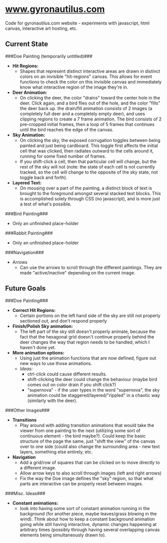 www.gyronautilus.com
====================

Code for gyronautilus.com website - experiments with javascript, html canvas, interactive art hosting, etc.

Current State
-----------------
###Doe Painting (temporarily untitled)###
+ **Hit Regions:**
  + Shapes that represent distinct interactive areas are drawn in distinct colors on an invisible "hit-regions" canvas.  This allows for event functions to check the color on this invisible canvas and immediately know what interactive region of the image they're in.
+ **Deer Animation:**
  + On clicking the deer, the color "drains" toward the center hole in the deer.  Click again, and a bird flies out of the hole, and the color "fills" the deer back up. the drain/fill animation consists of 2 images (a completely full deer and a completely empty deer), and uses clipping regions to create a 7 frame animation.  The bird consists of 2 pre-cropped initial frames, then a loop of 5 frames that continues until the bird reaches the edge of the canvas.
+ **Sky Animation:**
  + On clicking the sky, the exposed corrugation toggles between being painted and just being cardboard. This toggle first affects the initial cell that was clicked, then radiates outward to the cells around it, running for some fixed number of frames.
  + If you shift-click a cell, then that particular cell will change, but the rest of the sky will not (note: the state of each cell is not currently tracked, so the cell will change to the opposite of the sky state, not toggle back and forth).
+ **Layered Text:**
  + On mousing over a part of the painting, a distinct block of text is brought to the foreground amongst several stacked text blocks.  This is accomplished solely through CSS (no javascript), and is more just a test of what's possible.

###Bird Painting###
+ Only an unfinished place-holder

###Rabbit Painting###
+ Only an unfinished place-holder

###Navigation###
+ Arrows
  + Can use the arrows to scroll through the different paintings. They are made "active/inactive" depending on the current image.

Future Goals
-----------------
###Doe Painting###
+ **Correct Hit Regions:**
  + Certain portions on the left hand side of the sky are still not properly sectioned out, and don't respond properly
+ **Finish/Polish Sky animation:**
  + The left part of the sky still doesn't properly animate, because the fact that the hexagonal grid doesn't continue properly behind the deer changes the way that region needs to be handled, which I haven't done yet.
+ **More animation options:** 
  + Using just the animation functions that are now defined, figure out new ways to use those animations.
  + *Ideas:* 
    + ctrl-click could cause different results.
    + shift-clicking the deer could change the behaviour (maybe bird comes out on color drain if you shift click?)
    + "supernova" - if the user types in the word "supernova", the sky animation could be staggered/layered/"rippled" in a chaotic way (similarly with the deer).

###Other Images###
+ **Transitions**
  + Play around with adding transition animations that would take the viewer from one painting to the next (utilizing some sort of continuous element - the bird maybe?).  Could keep the basic structure of the page the same, just "shift the view" of the canvas over to one side (could also change the surrounding area - new text layers, something else entirely, etc.
+ **Navigation**
  + Add a grid/row of squares that can be clicked on to move directly to a different image.
  + Allow arrow keys to also scroll through images (left and right arrows)
  + Fix the way the Doe image defines the "sky" region, so that what parts are interactive can be properly reset between images.

###Misc. Ideas###
+ **Constant animations:**
  + look into having some sort of constant animation running in the background (for another piece, maybe leaves/grass blowing in the wind). Think about how to keep a constant background animation going while still having interactive, dynamic changes happening at arbitrary times (possibly through having several overlapping canvas elements being simultaneously drawn to).
